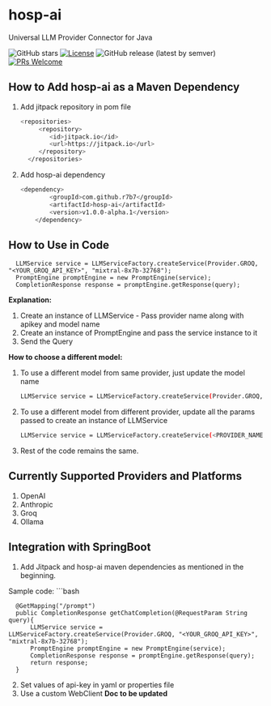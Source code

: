 # hosp-ai
Universal LLM Provider Connector for Java

![GitHub stars](https://img.shields.io/github/stars/r7b7/hosp-ai?style=social)
[![License](https://img.shields.io/badge/License-MIT-blue.svg)](LICENSE)
![GitHub release (latest by semver)](https://img.shields.io/github/v/tag/r7b7/hosp-ai)
[![PRs Welcome](https://img.shields.io/badge/PRs-welcome-brightgreen.svg)](CONTRIBUTING.md)

## How to Add hosp-ai as a Maven Dependency
1. Add jitpack repository in pom file
    ```bash
    <repositories>
		 <repository>
			<id>jitpack.io</id>
			<url>https://jitpack.io</url>
		 </repository>
	  </repositories>


2. Add hosp-ai dependency
    ```bash
    <dependency>
			<groupId>com.github.r7b7</groupId>
			<artifactId>hosp-ai</artifactId>
			<version>v1.0.0-alpha.1</version>
		</dependency>


## How to Use in Code

      LLMService service = LLMServiceFactory.createService(Provider.GROQ, "<YOUR_GROQ_API_KEY>", "mixtral-8x7b-32768");
      PromptEngine promptEngine = new PromptEngine(service);
      CompletionResponse response = promptEngine.getResponse(query);

  **Explanation:**
  1. Create an instance of LLMService - Pass provider name along with apikey and model name
  2. Create an instance of PromptEngine and pass the service instance to it
  3. Send the Query

  **How to choose a different  model:**
  1. To use a different model from same provider, just update the model name
     ```bash
     LLMService service = LLMServiceFactory.createService(Provider.GROQ, "<YOUR_GROQ_API_KEY>", "<NEW_MODEL_NAME>");

  2. To use a different model from different provider, update all the params passed to create an instance of LLMService
     ```bash
     LLMService service = LLMServiceFactory.createService(<PROVIDER_NAME>, "<YOUR_GROQ_API_KEY>", "<NEW_MODEL_NAME>");

  3. Rest of the code remains the same.

## Currently Supported Providers and Platforms
1. OpenAI
2. Anthropic
3. Groq
4. Ollama

## Integration with SpringBoot
1. Add Jitpack and hosp-ai maven dependencies as mentioned in the beginning.

  Sample code:
     ```bash
      
      @GetMapping("/prompt")
      public CompletionResponse getChatCompletion(@RequestParam String query){
          LLMService service = LLMServiceFactory.createService(Provider.GROQ, "<YOUR_GROQ_API_KEY>", "mixtral-8x7b-32768");
          PromptEngine promptEngine = new PromptEngine(service);
          CompletionResponse response = promptEngine.getResponse(query);
          return response;
      }
      
   
2. Set values of api-key in yaml or properties file
3. Use a custom WebClient 
   **Doc to be updated**
